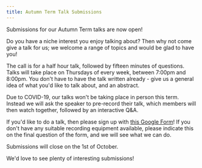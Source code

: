 ```yaml
---
title: Autumn Term Talk Submissions
---
```


Submissions for our Autumn Term talks are now open!

Do you have a niche interest you enjoy talking about? Then why not come give a
talk for us; we welcome a range of topics and would be glad to have you!

The call is for a half hour talk, followed by fifteen minutes of questions.
Talks will take place on Thursdays of every week, between 7:00pm and 8:00pm.
You don't have to have the talk written already - give us a general idea of what
you'd like to talk about, and an abstract.

Due to COVID-19, our talks won't be taking place in person this term. Instead
we will ask the speaker to pre-record their talk, which members will then watch
together, followed by an interactive Q&A. 

If you'd like to do a talk, then please sign up with
[this Google Form](https://forms.gle/NUS1sKBzu6pfgsYDA)!
If you don't have any suitable recording equipment available, please indicate
this on the final question of the form, and we will see what we can do.

Submissions will close on the 1st of October. 

We'd love to see plenty of interesting submissions!
